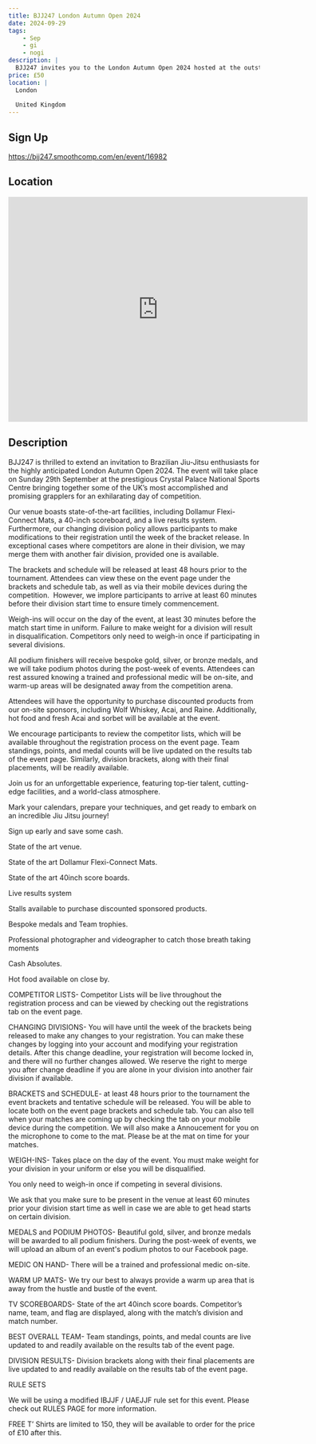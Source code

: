 ```yaml
---
title: BJJ247 London Autumn Open 2024
date: 2024-09-29
tags:
    - Sep
    - gi 
    - nogi 
description: |
  BJJ247 invites you to the London Autumn Open 2024 hosted at the outstanding Crystal Palace National Sports Centre
price: £50
location: |
  London
  
  United Kingdom
---
```

## Sign Up
https://bjj247.smoothcomp.com/en/event/16982

## Location
<iframe src="https://www.google.com/maps/embed?pb=!1m18!1m12!1m3!1d12345.6789!2d-0.0674415!3d51.4210889!2m3!1f0!2f0!3f0!3m2!1i1024!2i768!4f13.1!3m3!1m2!1s0x0%3A0x0!2z51.4210889!5e0!3m2!1sen!2sus!4v1234567890" width="600" height="450" style="border:0;" allowfullscreen="" loading="lazy"></iframe>

## Description
BJJ247 is thrilled to extend an invitation to Brazilian Jiu-Jitsu enthusiasts for the highly anticipated London Autumn Open 2024. The event will take place on Sunday 29th September at the prestigious Crystal Palace National Sports Centre bringing together some of the UK’s most accomplished and promising grapplers for an exhilarating day of competition.


Our venue boasts state-of-the-art facilities, including Dollamur Flexi-Connect Mats, a 40-inch scoreboard, and a live results system. Furthermore, our changing division policy allows participants to make modifications to their registration until the week of the bracket release. In exceptional cases where competitors are alone in their division, we may merge them with another fair division, provided one is available.


The brackets and schedule will be released at least 48 hours prior to the tournament. Attendees can view these on the event page under the brackets and schedule tab, as well as via their mobile devices during the competition.  However, we implore participants to arrive at least 60 minutes before their division start time to ensure timely commencement.


Weigh-ins will occur on the day of the event, at least 30 minutes before the match start time in uniform. Failure to make weight for a division will result in disqualification. Competitors only need to weigh-in once if participating in several divisions.


All podium finishers will receive bespoke gold, silver, or bronze medals, and we will take podium photos during the post-week of events. Attendees can rest assured knowing a trained and professional medic will be on-site, and warm-up areas will be designated away from the competition arena.


Attendees will have the opportunity to purchase discounted products from our on-site sponsors, including Wolf Whiskey, Acai, and Raine. Additionally, hot food and fresh Acai and sorbet will be available at the event.


We encourage participants to review the competitor lists, which will be available throughout the registration process on the event page. Team standings, points, and medal counts will be live updated on the results tab of the event page. Similarly, division brackets, along with their final placements, will be readily available.


Join us for an unforgettable experience, featuring top-tier talent, cutting-edge facilities, and a world-class atmosphere.


Mark your calendars, prepare your techniques, and get ready to embark on an incredible Jiu Jitsu journey!


Sign up early and save some cash.


State of the art venue.


State of the art Dollamur Flexi-Connect Mats.


State of the art 40inch score boards.


Live results system


Stalls available to purchase discounted sponsored products. 


Bespoke medals and Team trophies.


Professional photographer and videographer to catch those breath taking moments


Cash Absolutes.


Hot food available on close by.


COMPETITOR LISTS- Competitor Lists will be live throughout the registration process and can be viewed by checking out the registrations tab on the event page. 


CHANGING DIVISIONS- You will have until the week of the brackets being released to make any changes to your registration. You can make these changes by logging into your account and modifying your registration details. After this change deadline, your registration will become locked in, and there will no further changes allowed. We reserve the right to merge you after change deadline if you are alone in your division into another fair division if available.


BRACKETS and SCHEDULE- at least 48 hours prior to the tournament the event brackets and tentative schedule will be released. You will be able to locate both on the event page brackets and schedule tab. You can also tell when your matches are coming up by checking the tab on your mobile device during the competition. We will also make a Annoucement for you on the microphone to come to the mat. Please be at the mat on time for your matches.


WEIGH-INS- Takes place on the day of the event. You must make weight for your division in your uniform or else you will be disqualified.


You only need to weigh-in once if competing in several divisions.


We ask that you make sure to be present in the venue at least 60 minutes prior your division start time as well in case we are able to get head starts on certain division.


MEDALS and PODIUM PHOTOS- Beautiful gold, silver, and bronze medals will be awarded to all podium finishers. During the post-week of events, we will upload an album of an event's podium photos to our Facebook page. 


MEDIC ON HAND- There will be a trained and professional medic on-site.


WARM UP MATS- We try our best to always provide a warm up area that is away from the hustle and bustle of the event.  


TV SCOREBOARDS- State of the art 40inch score boards. Competitor’s name, team, and flag are displayed, along with the match’s division and match number.


BEST OVERALL TEAM- Team standings, points, and medal counts are live updated to and readily available on the results tab of the event page. 


DIVISION RESULTS- Division brackets along with their final placements are live updated to and readily available on the results tab of the event page.


RULE SETS


We will be using a modified IBJJF / UAEJJF rule set for this event. Please check out RULES PAGE for more information.


FREE T’ Shirts are limited to 150, they will be available to order for the price of £10 after this.
